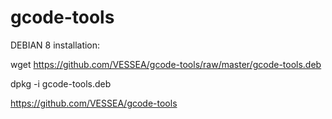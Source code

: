 # gcode-tools

DEBIAN 8 installation: 

wget https://github.com/VESSEA/gcode-tools/raw/master/gcode-tools.deb

dpkg -i gcode-tools.deb

https://github.com/VESSEA/gcode-tools

